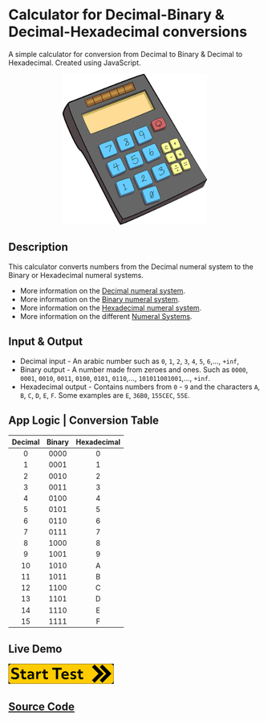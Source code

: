 # Calculator for Decimal-Binary & Decimal-Hexadecimal conversions
A simple calculator for conversion from Decimal to Binary &amp; Decimal to Hexadecimal. Created using JavaScript.

<p align="center"><a href="https://convertor-decimal-to-binary-or-hex.mirokrastanov.repl.co/"><img src="https://github.com/mirokrastanov/Software-Engineering-SoftUni/blob/main/miscellaneous/calculator-royalty-free-01.png?raw=true" alt="game-image" height="300px"></a></p>

## Description
This calculator converts numbers from the Decimal numeral system to the Binary or Hexadecimal numeral systems.
- More information on the <a href="https://en.wikipedia.org/wiki/Decimal">Decimal numeral system</a>.
- More information on the <a href="https://en.wikipedia.org/wiki/Binary_number">Binary numeral system</a>.
- More information on the <a href="https://en.wikipedia.org/wiki/Hexadecimal">Hexadecimal numeral system</a>.
- More information on the different <a href="https://en.wikipedia.org/wiki/Numeral_system">Numeral Systems</a>.


## Input & Output
  - Decimal input - An arabic number such as `0`, `1`, `2`, `3`, `4`, `5`, `6`,..., `+inf`, 
  - Binary output - A number made from zeroes and ones. Such as `0000`, `0001`, `0010`, `0011`, `0100`, `0101`, `0110`,..., `101011001001`,..., `+inf`. 
  - Hexadecimal output - Contains numbers from `0` - `9` and the characters `A`, `B`, `C`, `D`, `E`, `F`. Some examples are `E`, `36B0`, `155CEC`, `55E`.


## App Logic | Conversion Table
  
|Decimal|Binary|Hexadecimal|
| :--: | :--: | :--: |
|0|0000|0|
|1|0001|1|
|2|0010|2|
|3|0011|3|
|4|0100|4|
|5|0101|5|
|6|0110|6|
|7|0111|7|
|8|1000|8|
|9|1001|9|
|10|1010|A|
|11|1011|B|
|12|1100|C|
|13|1101|D|
|14|1110|E|
|15|1111|F|

  
  
## Live Demo
[<img src="https://github.com/mirokrastanov/Software-Engineering-SoftUni/blob/main/miscellaneous/start-test-btn.png?raw=true" alt="run-button" height="40px" />](https://convertor-decimal-to-binary-or-hex.mirokrastanov.repl.co/)
  
  
## [Source Code](https://github.com/mirokrastanov/decimal-binary-hex-calculator/blob/main/script.js)
 
